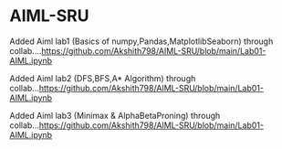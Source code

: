 # AIML-SRU
Added Aiml lab1 (Basics of numpy,Pandas,MatplotlibSeaborn) through collab....https://github.com/Akshith798/AIML-SRU/blob/main/Lab01-AIML.ipynb

Added Aiml lab2 (DFS,BFS,A* Algorithm) through collab...https://github.com/Akshith798/AIML-SRU/blob/main/Lab01-AIML.ipynb

Added Aiml lab3 (Minimax & AlphaBetaProning) through collab...https://github.com/Akshith798/AIML-SRU/blob/main/Lab01-AIML.ipynb
